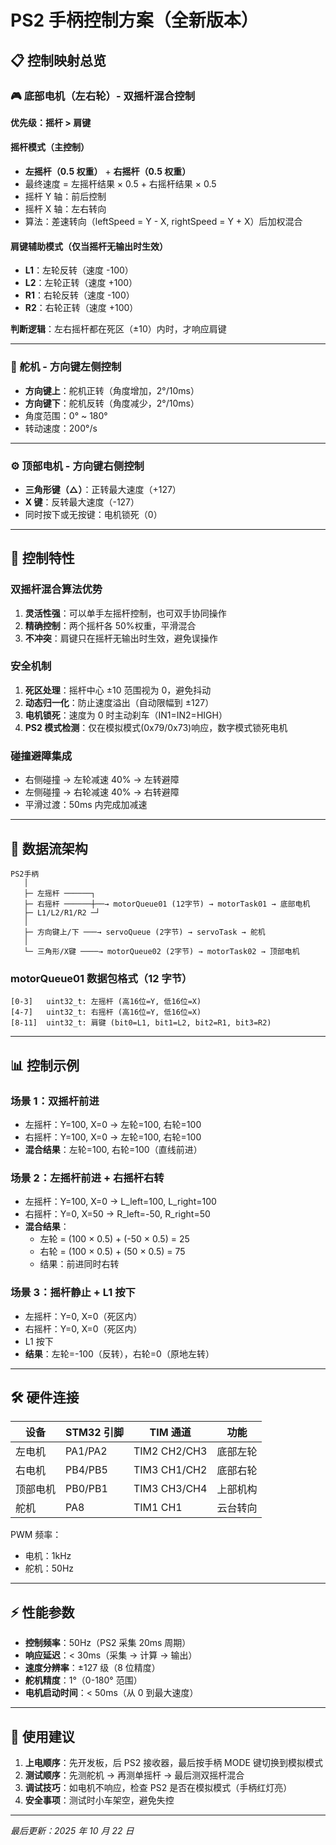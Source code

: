 # PS2 手柄控制方案（全新版本）

## 📋 控制映射总览

### 🎮 底部电机（左右轮）- 双摇杆混合控制

**优先级：摇杆 > 肩键**

#### 摇杆模式（主控制）

- **左摇杆（0.5 权重）** + **右摇杆（0.5 权重）**
- 最终速度 = 左摇杆结果 × 0.5 + 右摇杆结果 × 0.5
- 摇杆 Y 轴：前后控制
- 摇杆 X 轴：左右转向
- 算法：差速转向（leftSpeed = Y - X, rightSpeed = Y + X）后加权混合

#### 肩键辅助模式（仅当摇杆无输出时生效）

- **L1**：左轮反转（速度 -100）
- **L2**：左轮正转（速度 +100）
- **R1**：右轮反转（速度 -100）
- **R2**：右轮正转（速度 +100）

**判断逻辑**：左右摇杆都在死区（±10）内时，才响应肩键

---

### 🔄 舵机 - 方向键左侧控制

- **方向键上**：舵机正转（角度增加，2°/10ms）
- **方向键下**：舵机反转（角度减少，2°/10ms）
- 角度范围：0° ~ 180°
- 转动速度：200°/s

---

### ⚙️ 顶部电机 - 方向键右侧控制

- **三角形键（△）**：正转最大速度（+127）
- **X 键**：反转最大速度（-127）
- 同时按下或无按键：电机锁死（0）

---

## 🎯 控制特性

### 双摇杆混合算法优势

1. **灵活性强**：可以单手左摇杆控制，也可双手协同操作
2. **精确控制**：两个摇杆各 50%权重，平滑混合
3. **不冲突**：肩键只在摇杆无输出时生效，避免误操作

### 安全机制

1. **死区处理**：摇杆中心 ±10 范围视为 0，避免抖动
2. **动态归一化**：防止速度溢出（自动限幅到 ±127）
3. **电机锁死**：速度为 0 时主动刹车（IN1=IN2=HIGH）
4. **PS2 模式检测**：仅在模拟模式(0x79/0x73)响应，数字模式锁死电机

### 碰撞避障集成

- 右侧碰撞 → 左轮减速 40% → 左转避障
- 左侧碰撞 → 右轮减速 40% → 右转避障
- 平滑过渡：50ms 内完成加减速

---

## 🔧 数据流架构

```
PS2手柄
   │
   ├─ 左摇杆 ──────┐
   ├─ 右摇杆 ──────┼──→ motorQueue01 (12字节) → motorTask01 → 底部电机
   ├─ L1/L2/R1/R2 ─┘
   │
   ├─ 方向键上/下 ───→ servoQueue (2字节) → servoTask → 舵机
   │
   └─ 三角形/X键 ────→ motorQueue02 (2字节) → motorTask02 → 顶部电机
```

### motorQueue01 数据包格式（12 字节）

```
[0-3]   uint32_t: 左摇杆 (高16位=Y, 低16位=X)
[4-7]   uint32_t: 右摇杆 (高16位=Y, 低16位=X)
[8-11]  uint32_t: 肩键 (bit0=L1, bit1=L2, bit2=R1, bit3=R2)
```

---

## 📊 控制示例

### 场景 1：双摇杆前进

- 左摇杆：Y=100, X=0 → 左轮=100, 右轮=100
- 右摇杆：Y=100, X=0 → 左轮=100, 右轮=100
- **混合结果**：左轮=100, 右轮=100（直线前进）

### 场景 2：左摇杆前进 + 右摇杆右转

- 左摇杆：Y=100, X=0 → L_left=100, L_right=100
- 右摇杆：Y=0, X=50 → R_left=-50, R_right=50
- **混合结果**：
  - 左轮 = (100 × 0.5) + (-50 × 0.5) = 25
  - 右轮 = (100 × 0.5) + (50 × 0.5) = 75
  - 结果：前进同时右转

### 场景 3：摇杆静止 + L1 按下

- 左摇杆：Y=0, X=0（死区内）
- 右摇杆：Y=0, X=0（死区内）
- L1 按下
- **结果**：左轮=-100（反转），右轮=0（原地左转）

---

## 🛠️ 硬件连接

| 设备     | STM32 引脚 | TIM 通道     | 功能     |
| -------- | ---------- | ------------ | -------- |
| 左电机   | PA1/PA2    | TIM2 CH2/CH3 | 底部左轮 |
| 右电机   | PB4/PB5    | TIM3 CH1/CH2 | 底部右轮 |
| 顶部电机 | PB0/PB1    | TIM3 CH3/CH4 | 上部机构 |
| 舵机     | PA8        | TIM1 CH1     | 云台转向 |

PWM 频率：

- 电机：1kHz
- 舵机：50Hz

---

## ⚡ 性能参数

- **控制频率**：50Hz（PS2 采集 20ms 周期）
- **响应延迟**：< 30ms（采集 → 计算 → 输出）
- **速度分辨率**：±127 级（8 位精度）
- **舵机精度**：1°（0-180° 范围）
- **电机启动时间**：< 50ms（从 0 到最大速度）

---

## 📝 使用建议

1. **上电顺序**：先开发板，后 PS2 接收器，最后按手柄 MODE 键切换到模拟模式
2. **测试顺序**：先测舵机 → 再测单摇杆 → 最后测双摇杆混合
3. **调试技巧**：如电机不响应，检查 PS2 是否在模拟模式（手柄红灯亮）
4. **安全事项**：测试时小车架空，避免失控

---

_最后更新：2025 年 10 月 22 日_
